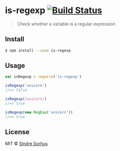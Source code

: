 # is-regexp [![Build Status](https://travis-ci.org/sindresorhus/is-regexp.svg?branch=master)](https://travis-ci.org/sindresorhus/is-regexp)

> Check whether a variable is a regular expression

## Install

```sh
$ npm install --save is-regexp
```

## Usage

```js
var isRegexp = require('is-regexp')

isRegexp('unicorn')
//=> false

isRegexp(/unicorn/)
//=> true

isRegexp(new RegExp('unicorn'))
//=> true
```

## License

MIT © [Sindre Sorhus](http://sindresorhus.com)
